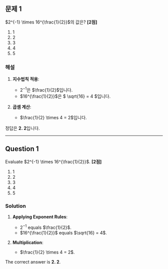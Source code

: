 ## 문제 1
$2^{-1} \times 16^{\frac{1}{2}}$의 값은? **[2점]**

1. $1$  
2. $2$  
3. $3$  
4. $4$  
5. $5$  

### 해설
1. **지수법칙 적용**:
   - $2^{-1}$은 $\frac{1}{2}$입니다.
   - $16^{\frac{1}{2}}$은 $ \sqrt{16} = 4 $입니다.

2. **곱셈 계산**:
   - $\frac{1}{2} \times 4 = 2$입니다.

정답은 **2. 2**입니다.

---

## Question 1
Evaluate $2^{-1} \times 16^{\frac{1}{2}}$. **[2점]**

1. $1$  
2. $2$  
3. $3$  
4. $4$  
5. $5$  

### Solution
1. **Applying Exponent Rules**:
   - $2^{-1}$ equals $\frac{1}{2}$.
   - $16^{\frac{1}{2}}$ equals $\sqrt{16} = 4$.

2. **Multiplication**:
   - $\frac{1}{2} \times 4 = 2$.

The correct answer is **2. 2**.
